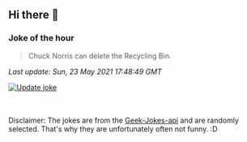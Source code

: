 ## Hi there 👋

### Joke of the hour
<!-- joke -->
>Chuck Norris can delete the Recycling Bin.
<!-- /joke -->

*Last update: Sun, 23 May 2021 17:48:49 GMT*

[![Update joke](https://github.com/nclskfm/nclskfm/actions/workflows/joke.yml/badge.svg)](https://github.com/nclskfm/nclskfm/actions/workflows/joke.yml)

<br><br>
Disclaimer: The jokes are from the [Geek-Jokes-api](https://github.com/sameerkumar18/geek-joke-api) and are randomly selected. That's why they are unfortunately often not funny. :D
